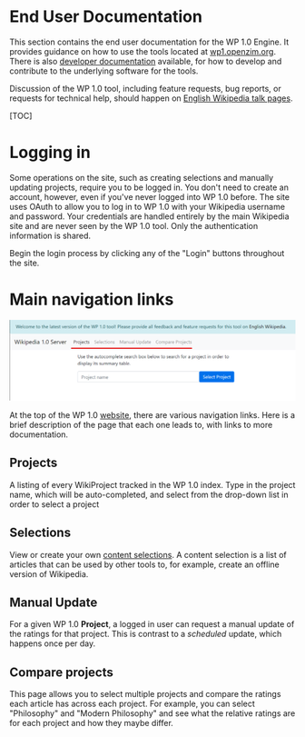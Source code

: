 # End User Documentation

This section contains the end user documentation for the WP 1.0 Engine. It
provides guidance on how to use the tools located at
[wp1.openzim.org](https://wp1.openzim.org). There is also [developer
documentation](../developer) available, for how to develop and contribute to the
underlying software for the tools.

Discussion of the WP 1.0 tool, including feature requests, bug reports, or
requests for technical help, should happen on [English Wikipedia talk
pages](https://en.wikipedia.org/wiki/Wikipedia_talk:Version_1.0_Editorial_Team/Index).

[TOC]

# Logging in

Some operations on the site, such as creating selections and manually updating
projects, require you to be logged in. You don't need to create an account,
however, even if you've never logged into WP 1.0 before. The site uses OAuth to
allow you to log in to WP 1.0 with your Wikipedia username and password. Your
credentials are handled entirely by the main Wikipedia site and are never seen
by the WP 1.0 tool. Only the authentication information is shared.

Begin the login process by clicking any of the "Login" buttons throughout the
site.

# Main navigation links

![Screenshot of WP 1.0 website with navigation highlighted](img/header.png)

At the top of the WP 1.0 [website](https://wp1.openzim.org), there are various
navigation links. Here is a brief description of the page that each one leads
to, with links to more documentation.

## Projects

A listing of every WikiProject tracked in the WP 1.0 index. Type in the project
name, which will be auto-completed, and select from the drop-down list in order
to select a project

## Selections

View or create your own [content selections](/user/selections). A content
selection is a list of articles that can be used by other tools to, for example,
create an offline version of Wikipedia.

## Manual Update

For a given WP 1.0 **Project**, a logged in user can request a manual update of
the ratings for that project. This is contrast to a _scheduled_ update, which
happens once per day.

## Compare projects

This page allows you to select multiple projects and compare the ratings each
article has across each project. For example, you can select "Philosophy" and
"Modern Philosophy" and see what the relative ratings are for each project and
how they maybe differ.
